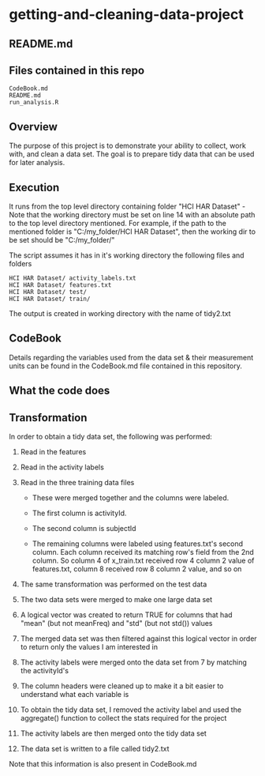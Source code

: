 # getting-and-cleaning-data-project
## README.md

## Files contained in this repo

    CodeBook.md
    README.md
    run_analysis.R

## Overview
The purpose of this project is to demonstrate your ability to collect, work with, and clean a data set. The goal is to prepare tidy data that can be used for later analysis. 

## Execution
It runs from the top level directory containing folder "HCI HAR Dataset" - Note that the working directory must be set on line 14 with an absolute path to the top level directory mentioned. For example, if the path to the mentioned folder is "C:/my_folder/HCI HAR Dataset", then the working dir to be set should be "C:/my_folder/"

The script assumes it has in it's working directory the following files and folders

    HCI HAR Dataset/ activity_labels.txt
    HCI HAR Dataset/ features.txt
    HCI HAR Dataset/ test/
    HCI HAR Dataset/ train/

The output is created in working directory with the name of tidy2.txt

## CodeBook

Details regarding the variables used from the data set & their measurement units can be found in the CodeBook.md file contained in this repository.

## What the code does

## Transformation

In order to obtain a tidy data set, the following was performed:

1) Read in the features 

2) Read in the activity labels

3) Read in the three training data files

	- These were merged together and the columns were labeled. 
	
	- The first column is activityId. 
	
	- The second column is subjectId
	
	- The remaining columns were labeled using features.txt's second column. Each column received its matching row's field from the 2nd column. So column 4 of x_train.txt received row 4 column 2 value of features.txt, column 8 received row 8 column 2 value, and so on
	
4) The same transformation was performed on the test data

5) The two data sets were merged to make one large data set

6) A logical vector was created to return TRUE for columns that had "mean" (but not meanFreq) and "std" (but not std()) values

7) The merged data set was then filtered against this logical vector in order to return only the values I am interested in

8) The activity labels were merged onto the data set from 7 by matching the activityId's

9) The column headers were cleaned up to make it a bit easier to understand what each variable is

10) To obtain the tidy data set, I removed the activity label and used the aggregate() function to collect the stats required for the project

11) The activity labels are then merged onto the tidy data set

12) The data set is written to a file called tidy2.txt

Note that this information is also present in CodeBook.md